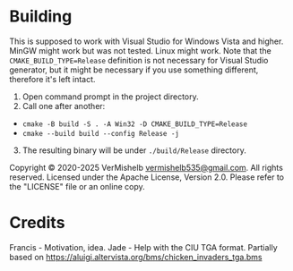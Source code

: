 # Building
This is supposed to work with Visual Studio for Windows Vista and higher. MinGW might work but was not tested. Linux might work. Note that the `CMAKE_BUILD_TYPE=Release` definition is not necessary for Visual Studio generator, but it might be necessary if you use something different, therefore it's left intact.
1. Open command prompt in the project directory.
2. Call one after another:
- `cmake -B build -S . -A Win32 -D CMAKE_BUILD_TYPE=Release`
- `cmake --build build --config Release -j`
3. The resulting binary will be under `./build/Release` directory.

Copyright © 2020-2025 VerMishelb <vermishelb535@gmail.com>. All rights reserved.
Licensed under the Apache License, Version 2.0. Please refer to the "LICENSE" file or an online copy.

# Credits
Francis - Motivation, idea.
Jade - Help with the CIU TGA format.
Partially based on https://aluigi.altervista.org/bms/chicken_invaders_tga.bms